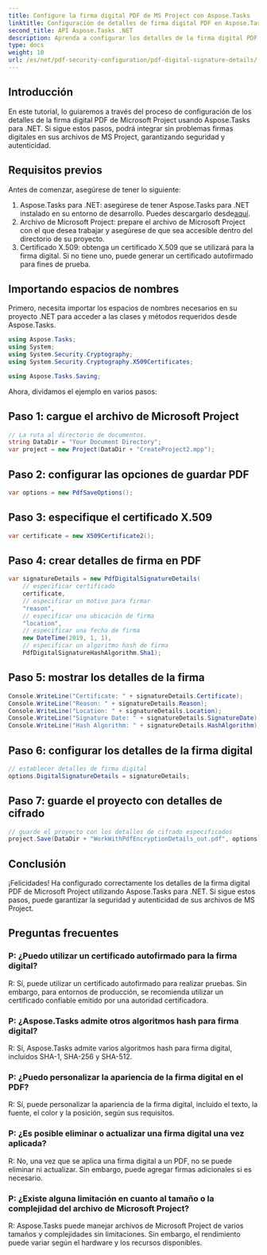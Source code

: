 ```yaml
---
title: Configure la firma digital PDF de MS Project con Aspose.Tasks
linktitle: Configuración de detalles de firma digital PDF en Aspose.Tasks
second_title: API Aspose.Tasks .NET
description: Aprenda a configurar los detalles de la firma digital PDF de Microsoft Project usando Aspose.Tasks para .NET. Garantice la seguridad y autenticidad de los archivos de su proyecto.
type: docs
weight: 10
url: /es/net/pdf-security-configuration/pdf-digital-signature-details/
---
```

## Introducción
En este tutorial, lo guiaremos a través del proceso de configuración de los detalles de la firma digital PDF de Microsoft Project usando Aspose.Tasks para .NET. Si sigue estos pasos, podrá integrar sin problemas firmas digitales en sus archivos de MS Project, garantizando seguridad y autenticidad.
## Requisitos previos
Antes de comenzar, asegúrese de tener lo siguiente:
1.  Aspose.Tasks para .NET: asegúrese de tener Aspose.Tasks para .NET instalado en su entorno de desarrollo. Puedes descargarlo desde[aquí](https://releases.aspose.com/tasks/net/).
2. Archivo de Microsoft Project: prepare el archivo de Microsoft Project con el que desea trabajar y asegúrese de que sea accesible dentro del directorio de su proyecto.
3. Certificado X.509: obtenga un certificado X.509 que se utilizará para la firma digital. Si no tiene uno, puede generar un certificado autofirmado para fines de prueba.
## Importando espacios de nombres
Primero, necesita importar los espacios de nombres necesarios en su proyecto .NET para acceder a las clases y métodos requeridos desde Aspose.Tasks.
```csharp
using Aspose.Tasks;
using System;
using System.Security.Cryptography;
using System.Security.Cryptography.X509Certificates;

using Aspose.Tasks.Saving;
```
Ahora, dividamos el ejemplo en varios pasos:
## Paso 1: cargue el archivo de Microsoft Project
```csharp
// La ruta al directorio de documentos.
string DataDir = "Your Document Directory";
var project = new Project(DataDir + "CreateProject2.mpp");
```
## Paso 2: configurar las opciones de guardar PDF
```csharp
var options = new PdfSaveOptions();
```
## Paso 3: especifique el certificado X.509
```csharp
var certificate = new X509Certificate2();
```
## Paso 4: crear detalles de firma en PDF
```csharp
var signatureDetails = new PdfDigitalSignatureDetails(
    // especificar certificado
    certificate,
    // especificar un motivo para firmar
    "reason",
    // especificar una ubicación de firma
    "location",
    // especificar una fecha de firma
    new DateTime(2019, 1, 1),
    // especificar un algoritmo hash de firma
    PdfDigitalSignatureHashAlgorithm.Sha1);
```
## Paso 5: mostrar los detalles de la firma
```csharp
Console.WriteLine("Certificate: " + signatureDetails.Certificate);
Console.WriteLine("Reason: " + signatureDetails.Reason);
Console.WriteLine("Location: " + signatureDetails.Location);
Console.WriteLine("Signature Date: " + signatureDetails.SignatureDate);
Console.WriteLine("Hash Algorithm: " + signatureDetails.HashAlgorithm);
```
## Paso 6: configurar los detalles de la firma digital
```csharp
// establecer detalles de firma digital
options.DigitalSignatureDetails = signatureDetails;
```
## Paso 7: guarde el proyecto con detalles de cifrado
```csharp
// guarde el proyecto con los detalles de cifrado especificados
project.Save(DataDir + "WorkWithPdfEncryptionDetails_out.pdf", options);
```
## Conclusión
¡Felicidades! Ha configurado correctamente los detalles de la firma digital PDF de Microsoft Project utilizando Aspose.Tasks para .NET. Si sigue estos pasos, puede garantizar la seguridad y autenticidad de sus archivos de MS Project.
## Preguntas frecuentes
### P: ¿Puedo utilizar un certificado autofirmado para la firma digital?
R: Sí, puede utilizar un certificado autofirmado para realizar pruebas. Sin embargo, para entornos de producción, se recomienda utilizar un certificado confiable emitido por una autoridad certificadora.
### P: ¿Aspose.Tasks admite otros algoritmos hash para firma digital?
R: Sí, Aspose.Tasks admite varios algoritmos hash para firma digital, incluidos SHA-1, SHA-256 y SHA-512.
### P: ¿Puedo personalizar la apariencia de la firma digital en el PDF?
R: Sí, puede personalizar la apariencia de la firma digital, incluido el texto, la fuente, el color y la posición, según sus requisitos.
### P: ¿Es posible eliminar o actualizar una firma digital una vez aplicada?
R: No, una vez que se aplica una firma digital a un PDF, no se puede eliminar ni actualizar. Sin embargo, puede agregar firmas adicionales si es necesario.
### P: ¿Existe alguna limitación en cuanto al tamaño o la complejidad del archivo de Microsoft Project?
R: Aspose.Tasks puede manejar archivos de Microsoft Project de varios tamaños y complejidades sin limitaciones. Sin embargo, el rendimiento puede variar según el hardware y los recursos disponibles.